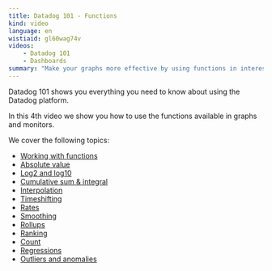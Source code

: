 ```yaml
---
title: Datadog 101 - Functions
kind: video
language: en
wistiaid: gl60wag74v
videos:
    - Datadog 101
    - Dashboards
summary: "Make your graphs more effective by using functions in interesting ways"
---
```


Datadog 101 shows you everything you need to know about using the Datadog platform.

In this 4th video we show you how to use the functions available in graphs and monitors. 

We cover the following topics:

* [Working with functions](?wtime=46)
* [Absolute value](?wtime=55)
* [Log2 and log10](?wtime=78)
* [Cumulative sum & integral](?wtime=105)
* [Interpolation](?wtime=134)
* [Timeshifting](?wtime=208)
* [Rates](?wtime=220)
* [Smoothing](?wtime=255)
* [Rollups](?wtime=284)
* [Ranking](?wtime=362)
* [Count](?wtime=384)
* [Regressions](?wtime=413)
* [Outliers and anomalies](?wtime=444)

